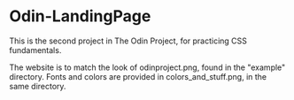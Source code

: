 # Odin-LandingPage

This is the second project in The Odin Project, for practicing CSS fundamentals.

The website is to match the look of odinproject.png, found in the "example" directory. Fonts and colors are provided in colors_and_stuff.png, in the same directory.
